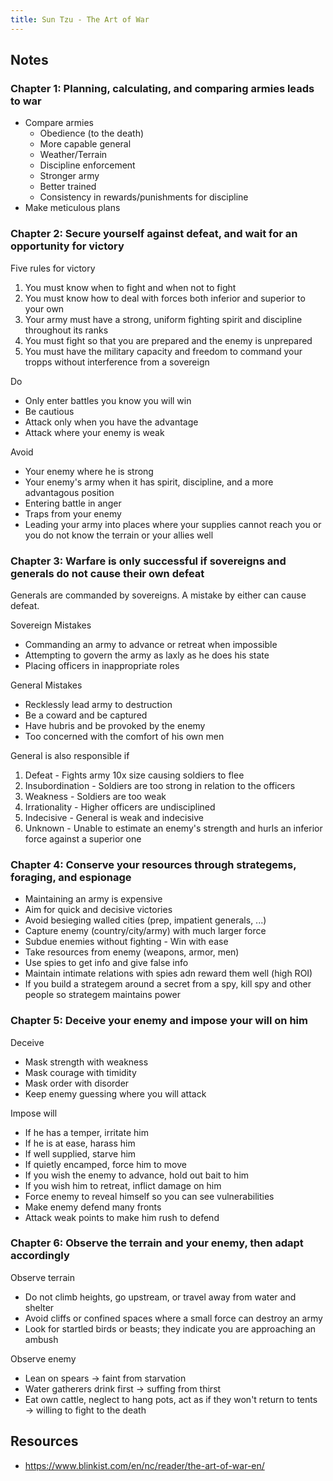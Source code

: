 ```yaml
---
title: Sun Tzu - The Art of War
---
```


## Notes

### Chapter 1: Planning, calculating, and comparing armies leads to war
- Compare armies
  - Obedience (to the death)
  - More capable general
  - Weather/Terrain
  - Discipline enforcement
  - Stronger army
  - Better trained
  - Consistency in rewards/punishments for discipline
- Make meticulous plans

### Chapter 2: Secure yourself against defeat, and wait for an opportunity for victory
Five rules for victory
1. You must know when to fight and when not to fight
2. You must know how to deal with forces both inferior and superior to your own
3. Your army must have a strong, uniform fighting spirit and discipline throughout its ranks
4. You must fight so that you are prepared and the enemy is unprepared
5. You must have the military capacity and freedom to command your tropps without interference from a sovereign

Do
- Only enter battles you know you will win
- Be cautious
- Attack only when you have the advantage
- Attack where your enemy is weak

Avoid
- Your enemy where he is strong
- Your enemy's army when it has spirit, discipline, and a more advantagous position
- Entering battle in anger
- Traps from your enemy
- Leading your army into places where your supplies cannot reach you or you do not know the terrain or your allies well

### Chapter 3: Warfare is only successful if sovereigns and generals do not cause their own defeat
Generals are commanded by sovereigns. A mistake by either can cause defeat.

Sovereign Mistakes
- Commanding an army to advance or retreat when impossible
- Attempting to govern the army as laxly as he does his state
- Placing officers in inappropriate roles

General Mistakes
- Recklessly lead army to destruction
- Be a coward and be captured
- Have hubris and be provoked by the enemy
- Too concerned with the comfort of his own men

General is also responsible if
1. Defeat - Fights army 10x size causing soldiers to flee
2. Insubordination - Soldiers are too strong in relation to the officers
3. Weakness - Soldiers are too weak
4. Irrationality - Higher officers are undisciplined
5. Indecisive - General is weak and indecisive
6. Unknown - Unable to estimate an enemy's strength and hurls an inferior force against a superior one

### Chapter 4: Conserve your resources through strategems, foraging, and espionage
- Maintaining an army is expensive
- Aim for quick and decisive victories
- Avoid besieging walled cities (prep, impatient generals, ...)
- Capture enemy (country/city/army) with much larger force
- Subdue enemies without fighting - Win with ease
- Take resources from enemy (weapons, armor, men)
- Use spies to get info and give false info
- Maintain intimate relations with spies adn reward them well (high ROI)
- If you build a strategem around a secret from a spy, kill spy and other people so strategem maintains power

### Chapter 5: Deceive your enemy and impose your will on him
Deceive
- Mask strength with weakness
- Mask courage with timidity
- Mask order with disorder
- Keep enemy guessing where you will attack

Impose will
- If he has a temper, irritate him
- If he is at ease, harass him
- If well supplied, starve him
- If quietly encamped, force him to move
- If you wish the enemy to advance, hold out bait to him
- If you wish him to retreat, inflict damage on him
- Force enemy to reveal himself so you can see vulnerabilities
- Make enemy defend many fronts
- Attack weak points to make him rush to defend

### Chapter 6: Observe the terrain and your enemy, then adapt accordingly
Observe terrain
- Do not climb heights, go upstream, or travel away from water and shelter
- Avoid cliffs or confined spaces where a small force can destroy an army
- Look for startled birds or beasts; they indicate you are approaching an ambush

Observe enemy
- Lean on spears → faint from starvation
- Water gatherers drink first → suffing from thirst
- Eat own cattle, neglect to hang pots, act as if they won't return to tents → willing to fight to the death


## Resources
- https://www.blinkist.com/en/nc/reader/the-art-of-war-en/
